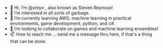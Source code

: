 - 👋 Hi, I’m @sreyn , also known as Steven Reynoso!
- 👀 I’m interested in all sorts of garbage.
- 🌱 I’m currently learning AWS, machine learning in practical environments, game development, python, and c#.
- 💞️ I’m looking to collaborate on games and machine learning ensembles!
- 📫 How to reach me ... send me a message thru here, if that's a thing that can be done.

<!---
sreyn/sreyn is a ✨ special ✨ repository because its `README.md` (this file) appears on your GitHub profile.
You can click the Preview link to take a look at your changes.
--->
